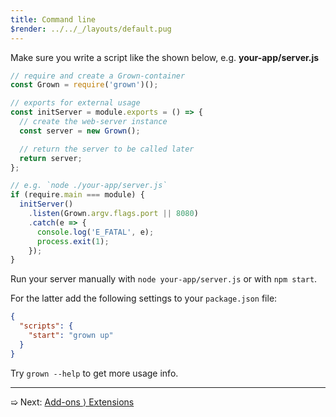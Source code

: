 ```yaml
---
title: Command line
$render: ../../_/layouts/default.pug
---
```


Make sure you write a script like the shown below, e.g. **your-app/server.js**

```js
// require and create a Grown-container
const Grown = require('grown')();

// exports for external usage
const initServer = module.exports = () => {
  // create the web-server instance
  const server = new Grown();

  // return the server to be called later
  return server;
};

// e.g. `node ./your-app/server.js`
if (require.main === module) {
  initServer()
    .listen(Grown.argv.flags.port || 8080)
    .catch(e => {
      console.log('E_FATAL', e);
      process.exit(1);
    });
}
```

Run your server manually with `node your-app/server.js` or with `npm start`.

For the latter add the following settings to your `package.json` file:

```json
{
  "scripts": {
    "start": "grown up"
  }
}
```

Try `grown --help` to get more usage info.

---

➯ Next: [Add-ons &rangle; Extensions](./docs/extensions)
